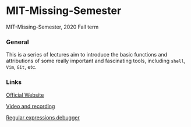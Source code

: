 # MIT-Missing-Semester
MIT-Missing-Semester, 2020 Fall term

### General
This is a series of lectures aim to introduce the basic functions and attributions of some really important and fascinating tools,
including `shell`, `Vim`, `Git`, etc.

### Links
[Official Website](https://missing.csail.mit.edu/)

[Video and recording](https://www.bilibili.com/video/BV1uc411N7eK/)

[Regular expressions debugger](https://regex101.com)
